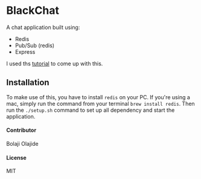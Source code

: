 # BlackChat

A chat application built using:
- Redis
- Pub/Sub (redis)
- Express

I used ths [tutorial](https://blog.manifold.co/building-a-chat-room-in-30-minutes-using-redis-socket-io-and-express-9e8e5a578675) to come up with this.

## Installation
To make use of this, you have to install `redis` on your PC.
If you're using a mac, simply run the command from your terminal `brew install redis`.
Then run the `./setup.sh` command to set up all dependency and start the application.

#### Contributor
Bolaji Olajide

#### License
MIT
 
